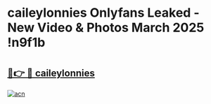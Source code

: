 # caileylonnies Onlyfans Leaked - New Video & Photos March 2025 !n9f1b

# <h2><a href="https://6ea3ar.iuczelnia.edu.pl?title=caileylonnies&ref=n9f1b">🔗👉 🔴 caileylonnies</a></h2>

[![acn](https://github.com/user-attachments/assets/0f9c940e-d8b0-45ae-aac7-cd30a18b3e1c)](https://6ea3ar.iuczelnia.edu.pl?title=caileylonnies&ref=n9f1b)

